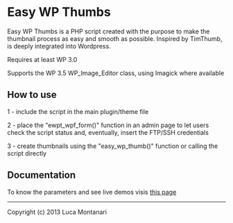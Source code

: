 Easy WP Thumbs
==============

Easy WP Thumbs is a PHP script created with the purpose to make the thumbnail process as easy and smooth as possible.
Inspired by TimThumb, is deeply integrated into Wordpress. 

Requires at least WP 3.0

Supports the WP 3.5 WP_Image_Editor class, using Imagick where available


## How to use

1 - include the script in the main plugin/theme file

2 - place the "ewpt_wpf_form()" function in an admin page to let users check the script status and, eventually, insert the FTP/SSH credentials

3 - create  thumbnails using the "easy_wp_thumb()" function or calling the script directly 


## Documentation

To know the parameters and see live demos visis [this page](http://www.projects.lcweb.it/easy-wp-thumbs) 




* * *

Copyright (c) 2013 Luca Montanari